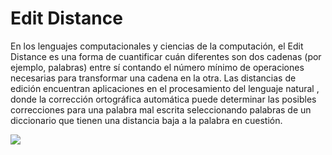 # Edit Distance
En los lenguajes computacionales y ciencias de la computación, el Edit Distance es una forma de cuantificar cuán diferentes son dos cadenas (por ejemplo, palabras) entre sí contando el número mínimo de operaciones necesarias para transformar una cadena en la otra. Las distancias de edición encuentran aplicaciones en el procesamiento del lenguaje natural , donde la corrección ortográfica automática puede determinar las posibles correcciones para una palabra mal escrita seleccionando palabras de un diccionario que tienen una distancia baja a la palabra en cuestión.

![](https://www.researchgate.net/profile/Made-Putra-2/publication/283041807/figure/fig1/AS:636861059964929@1528850917431/Examples-of-Levenshtein-Distance-calculation-between-strings.png)
